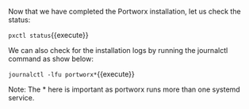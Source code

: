 Now that we have completed the Portworx installation, let us check the status: 

`pxctl status`{{execute}}


We can also check for the installation logs by running the journalctl command as show below:

`journalctl -lfu portworx*`{{execute}}

Note: The * here is important as portworx runs more than one systemd service.
